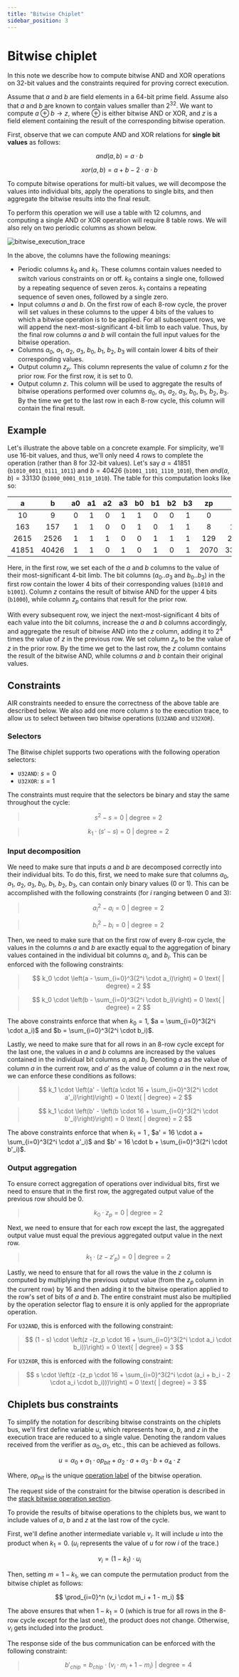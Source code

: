 ```yaml
---
title: "Bitwise Chiplet"
sidebar_position: 3
---
```


# Bitwise chiplet

In this note we describe how to compute bitwise AND and XOR operations on 32-bit values and the constraints required for proving correct execution.

Assume that $a$ and $b$ are field elements in a 64-bit prime field. Assume also that $a$ and $b$ are known to contain values smaller than $2^{32}$. We want to compute $a \oplus b \rightarrow z$, where $\oplus$ is either bitwise AND or XOR, and $z$ is a field element containing the result of the corresponding bitwise operation.

First, observe that we can compute AND and XOR relations for **single bit values** as follows:

$$
and(a, b) = a \cdot b
$$

$$
xor(a, b) = a + b - 2 \cdot a \cdot b
$$

To compute bitwise operations for multi-bit values, we will decompose the values into individual bits, apply the operations to single bits, and then aggregate the bitwise results into the final result.

To perform this operation we will use a table with 12 columns, and computing a single AND or XOR operation will require 8 table rows. We will also rely on two periodic columns as shown below.

![bitwise_execution_trace](../../img/design/chiplets/bitwise/bitwise_execution_trace.png)

In the above, the columns have the following meanings:

- Periodic columns $k_0$ and $k_1$. These columns contain values needed to switch various constraints on or off. $k_0$ contains a single one, followed by a repeating sequence of seven zeros. $k_1$ contains a repeating sequence of seven ones, followed by a single zero.
- Input columns $a$ and $b$. On the first row of each 8-row cycle, the prover will set values in these columns to the upper 4 bits of the values to which a bitwise operation is to be applied. For all subsequent rows, we will append the next-most-significant 4-bit limb to each value. Thus, by the final row columns $a$ and $b$ will contain the full input values for the bitwise operation.
- Columns $a_0$, $a_1$, $a_2$, $a_3$, $b_0$, $b_1$, $b_2$, $b_3$ will contain lower 4 bits of their corresponding values.
- Output column $z_p$. This column represents the value of column $z$ for the prior row. For the first row, it is set to $0$.
- Output column $z$. This column will be used to aggregate the results of bitwise operations performed over columns $a_0$, $a_1$, $a_2$, $a_3$, $b_0$, $b_1$, $b_2$, $b_3$. By the time we get to the last row in each 8-row cycle, this column will contain the final result.

## Example

Let's illustrate the above table on a concrete example. For simplicity, we'll use 16-bit values, and thus, we'll only need 4 rows to complete the operation (rather than 8 for 32-bit values). Let's say $a = 41851$ (`b1010_0011_0111_1011`) and $b = 40426$ (`b1001_1101_1110_1010`), then $and(a, b) = 33130$ (`b1000_0001_0110_1010`). The table for this computation looks like so:

|   a   |   b   | a0  | a1  | a2  | a3  | b0  | b1  | b2  | b3  |   zp   |   z   |
| :---: | :---: | :-: | :-: | :-: | :-: | :-: | :-: | :-: | :-: | :----: | :---: |
|  10   |   9   |  0  |  1  |  0  |  1  |  1  |  0  |  0  |  1  |   0    |   8   |
|  163  |  157  |  1  |  1  |  0  |  0  |  1  |  0  |  1  |  1  |   8    |  129  |
| 2615  | 2526  |  1  |  1  |  1  |  0  |  0  |  1  |  1  |  1  |  129   | 2070  |
| 41851 | 40426 |  1  |  1  |  0  |  1  |  0  |  1  |  0  |  1  |  2070  | 33130 |

Here, in the first row, we set each of the $a$ and $b$ columns to the value of their most-significant 4-bit limb. The bit columns ($a_0 .. a_3$ and $b_0 .. b_3$) in the first row contain the lower 4 bits of their corresponding values (`b1010` and `b1001`). Column $z$ contains the result of bitwise AND for the upper 4 bits (`b1000`), while column $z_p$ contains that result for the prior row.

With every subsequent row, we inject the next-most-significant 4 bits of each value into the bit columns, increase the $a$ and $b$ columns accordingly, and aggregate the result of bitwise AND into the $z$ column, adding it to $2^4$ times the value of $z$ in the previous row. We set column $z_p$ to be the value of $z$ in the prior row. By the time we get to the last row, the $z$ column contains the result of the bitwise AND, while columns $a$ and $b$ contain their original values.

## Constraints

AIR constraints needed to ensure the correctness of the above table are described below. We also add one more column $s$ to the execution trace, to allow us to select between two bitwise operations (`U32AND` and `U32XOR`).

### Selectors

The Bitwise chiplet supports two operations with the following operation selectors:

- `U32AND`: $s = 0$
- `U32XOR`: $s = 1$

The constraints must require that the selectors be binary and stay the same throughout the cycle:

> $$
> s^2 - s = 0 \text{ | degree} = 2
> $$

> $$
> k_1 \cdot (s' - s) = 0 \text{ | degree} = 2
> $$

### Input decomposition

We need to make sure that inputs $a$ and $b$ are decomposed correctly into their individual bits. To do this, first, we need to make sure that columns $a_0$, $a_1$, $a_2$, $a_3$, $b_0$, $b_1$, $b_2$, $b_3$, can contain only binary values ($0$ or $1$). This can be accomplished with the following constraints (for $i$ ranging between $0$ and $3$):

> $$
> a_i^2 - a_i = 0 \text{ | degree} = 2
> $$

> $$
> b_i^2 - b_i = 0 \text{ | degree} = 2
> $$

Then, we need to make sure that on the first row of every 8-row cycle, the values in the columns $a$ and $b$ are exactly equal to the aggregation of binary values contained in the individual bit columns $a_i$, and $b_i$. This can be enforced with the following constraints:

> $$
> k_0 \cdot \left(a - \sum_{i=0}^3(2^i \cdot a_i)\right) = 0 \text{ | degree} = 2
> $$

> $$
> k_0 \cdot \left(b - \sum_{i=0}^3(2^i \cdot b_i)\right) = 0 \text{ | degree} = 2
> $$

The above constraints enforce that when $k_0 = 1$, $a = \sum_{i=0}^3(2^i \cdot a_i)$ and $b = \sum_{i=0}^3(2^i \cdot b_i)$.

Lastly, we need to make sure that for all rows in an 8-row cycle except for the last one, the values in $a$ and $b$ columns are increased by the values contained in the individual bit columns $a_i$ and $b_i$. Denoting $a$ as the value of column $a$ in the current row, and $a'$ as the value of column $a$ in the next row, we can enforce these conditions as follows:

> $$
> k_1 \cdot \left(a' - \left(a \cdot 16 + \sum_{i=0}^3(2^i \cdot a'_i)\right)\right) = 0 \text{ | degree} = 2
> $$

> $$
> k_1 \cdot \left(b' - \left(b \cdot 16 + \sum_{i=0}^3(2^i \cdot b'_i)\right)\right) = 0 \text{ | degree} = 2
> $$

The above constraints enforce that when $k_1 = 1$ , $a' = 16 \cdot a + \sum_{i=0}^3(2^i \cdot a'_i)$ and $b' = 16 \cdot b + \sum_{i=0}^3(2^i \cdot b'_i)$.

### Output aggregation

To ensure correct aggregation of operations over individual bits, first we need to ensure that in the first row, the aggregated output value of the previous row should be 0.
> $$
> k_0 \cdot z_p = 0 \text{ | degree} = 2
> $$

Next, we need to ensure that for each row except the last, the aggregated output value must equal the previous aggregated output value in the next row.
> $$
> k_1 \cdot \left(z - z'_p\right) = 0 \text{ | degree} = 2
> $$

Lastly, we need to ensure that for all rows the value in the $z$ column is computed by multiplying the previous output value (from the $z_p$ column in the current row) by 16 and then adding it to the bitwise operation applied to the row's set of bits of $a$ and $b$. The entire constraint must also be multiplied by the operation selector flag to ensure it is only applied for the appropriate operation.

For `U32AND`, this is enforced with the following constraint:

> $$
> (1 - s) \cdot \left(z -(z_p \cdot 16 + \sum_{i=0}^3(2^i \cdot a_i \cdot b_i))\right) = 0 \text{ | degree} = 3
> $$

For `U32XOR`, this is enforced with the following constraint:

> $$
> s \cdot \left(z -(z_p \cdot 16 + \sum_{i=0}^3(2^i \cdot (a_i + b_i - 2 \cdot a_i \cdot b_i)))\right) = 0 \text{ | degree} = 3
> $$

## Chiplets bus constraints

To simplify the notation for describing bitwise constraints on the chiplets bus, we'll first define variable $u$, which represents how $a$, $b$, and $z$ in the execution trace are reduced to a single value. Denoting the random values received from the verifier as $\alpha_0, \alpha_1$, etc., this can be achieved as follows.

$$
u = \alpha_0 + \alpha_1 \cdot op_{bit} + \alpha_2 \cdot a + \alpha_3 \cdot b + \alpha_4 \cdot z
$$

Where, $op_{bit}$ is the unique [operation label](./index.md#operation-labels) of the bitwise operation.

The request side of the constraint for the bitwise operation is described in the [stack bitwise operation section](../stack/u32_ops.md#u32and).

To provide the results of bitwise operations to the chiplets bus, we want to include values of $a$, $b$ and $z$ at the last row of the cycle.

First, we'll define another intermediate variable $v_i$. It will include $u$ into the product when $k_1 = 0$. ($u_i$ represents the value of $u$ for row $i$ of the trace.)

$$
v_i = (1-k_1) \cdot u_i
$$

Then, setting $m = 1 - k_1$, we can compute the permutation product from the bitwise chiplet as follows:

$$
\prod_{i=0}^n (v_i \cdot m_i + 1 - m_i)
$$

The above ensures that when $1 - k_1 = 0$ (which is true for all rows in the 8-row cycle except for the last one), the product does not change. Otherwise, $v_i$ gets included into the product.

The response side of the bus communication can be enforced with the following constraint:

> $$
> b'_{chip} = b_{chip} \cdot (v_i \cdot m_i + 1 - m_i) \text{ | degree} = 4
> $$
